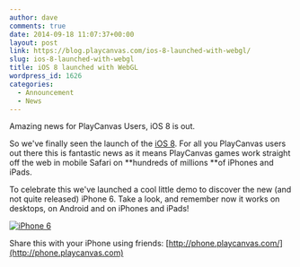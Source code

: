 ```yaml
---
author: dave
comments: true
date: 2014-09-18 11:07:37+00:00
layout: post
link: https://blog.playcanvas.com/ios-8-launched-with-webgl/
slug: ios-8-launched-with-webgl
title: iOS 8 launched with WebGL
wordpress_id: 1626
categories:
  - Announcement
  - News
---
```


Amazing news for PlayCanvas Users, iOS 8 is out.

So we've finally seen the launch of the [iOS 8](http://www.apple.com/ios/). For all you PlayCanvas users out there this is fantastic news as it means PlayCanvas games work straight off the web in mobile Safari on **hundreds of millions **of iPhones and iPads.

To celebrate this we've launched a cool little demo to discover the new (and not quite released) iPhone 6. Take a look, and remember now it works on desktops, on Android and on iPhones and iPads!

[![iPhone 6](https://blog.playcanvas.com/wp-content/uploads/2014/09/iPhone_6.png)](http://phone.playcanvas.com)

Share this with your iPhone using friends: [http://phone.playcanvas.com/](http://phone.playcanvas.com)
